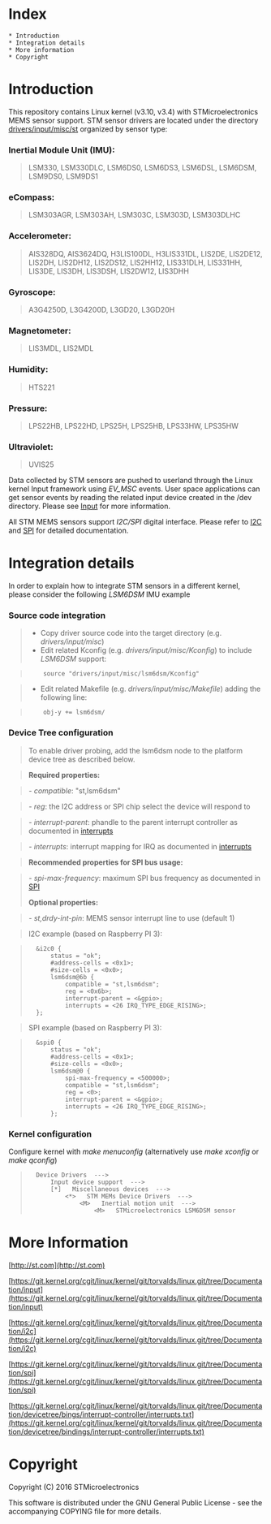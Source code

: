 Index
=======
	* Introduction
	* Integration details
	* More information
	* Copyright


Introduction
==============
This repository contains Linux kernel (v3.10, v3.4) with STMicroelectronics MEMS sensor support. STM sensor drivers are located under the directory [drivers/input/misc/st](https://github.com/STMicroelectronics/STMems_Linux_Input_drivers/tree/linux-3.10.y-gh/drivers/input/misc/st)  organized by sensor type:

### Inertial Module Unit (IMU):

> LSM330, LSM330DLC, LSM6DS0,
> LSM6DS3, LSM6DSL, LSM6DSM, LSM9DS0, LSM9DS1

### eCompass:

> LSM303AGR, LSM303AH, LSM303C, LSM303D, LSM303DLHC

### Accelerometer:

> AIS328DQ, AIS3624DQ, H3LIS100DL, H3LIS331DL, LIS2DE, LIS2DE12,
> LIS2DH, LIS2DH12, LIS2DS12, LIS2HH12, LIS331DLH, LIS331HH,
> LIS3DE, LIS3DH, LIS3DSH, LIS2DW12, LIS3DHH

### Gyroscope:

> A3G4250D, L3G4200D, L3GD20, L3GD20H

### Magnetometer:

> LIS3MDL, LIS2MDL

### Humidity:

> HTS221

### Pressure:

> LPS22HB, LPS22HD, LPS25H, LPS25HB, LPS33HW, LPS35HW

### Ultraviolet:

> UVIS25


Data collected by STM sensors are pushed to userland through the Linux kernel Input framework using *EV_MSC* events. User space applications can get sensor events by reading the related input device created in the /dev directory. Please see [Input][1] for more information.

All STM MEMS sensors support *I2C/SPI* digital interface. Please refer to [I2C][2] and [SPI][3] for detailed documentation.


Integration details
=====================

In order to explain how to integrate STM sensors in a different kernel, please consider the following *LSM6DSM* IMU example

### Source code integration

> * Copy driver source code into the target directory (e.g. *drivers/input/misc*)
> * Edit related Kconfig (e.g. *drivers/input/misc/Kconfig*) to include *LSM6DSM* support:

>         source "drivers/input/misc/lsm6dsm/Kconfig"

> * Edit related Makefile (e.g. *drivers/input/misc/Makefile*) adding the following line:

>         obj-y += lsm6dsm/

### Device Tree configuration

> To enable driver probing, add the lsm6dsm node to the platform device tree as described below.

> **Required properties:**

> *- compatible*: "st,lsm6dsm"

> *- reg*: the I2C address or SPI chip select the device will respond to

> *- interrupt-parent*: phandle to the parent interrupt controller as documented in [interrupts][4]

> *- interrupts*: interrupt mapping for IRQ as documented in [interrupts][4]

>
>**Recommended properties for SPI bus usage:**

> *- spi-max-frequency*: maximum SPI bus frequency as documented in [SPI][3]
>
> **Optional properties:**

> *- st,drdy-int-pin*: MEMS sensor interrupt line to use (default 1)

> I2C example (based on Raspberry PI 3):

>		&i2c0 {
>			status = "ok";
>			#address-cells = <0x1>;
>			#size-cells = <0x0>;
>			lsm6dsm@6b {
>				compatible = "st,lsm6dsm";
>				reg = <0x6b>;
>				interrupt-parent = <&gpio>;
>				interrupts = <26 IRQ_TYPE_EDGE_RISING>;
>		};

> SPI example (based on Raspberry PI 3):

>		&spi0 {
>			status = "ok";
>			#address-cells = <0x1>;
>			#size-cells = <0x0>;
>			lsm6dsm@0 {
>				spi-max-frequency = <500000>;
>				compatible = "st,lsm6dsm";
>				reg = <0>;
>				interrupt-parent = <&gpio>;
>				interrupts = <26 IRQ_TYPE_EDGE_RISING>;
>			};


### Kernel configuration

Configure kernel with *make menuconfig* (alternatively use *make xconfig* or *make qconfig*)

>		Device Drivers  --->
>			Input device support  --->
>			[*]   Miscellaneous devices  --->
>				<*>   STM MEMs Device Drivers  --->
>					<M>   Inertial motion unit  --->
>						<M>   STMicroelectronics LSM6DSM sensor
>


More Information
=================
[http://st.com](http://st.com)

[https://git.kernel.org/cgit/linux/kernel/git/torvalds/linux.git/tree/Documentation/input](https://git.kernel.org/cgit/linux/kernel/git/torvalds/linux.git/tree/Documentation/input)

[https://git.kernel.org/cgit/linux/kernel/git/torvalds/linux.git/tree/Documentation/i2c](https://git.kernel.org/cgit/linux/kernel/git/torvalds/linux.git/tree/Documentation/i2c)

[https://git.kernel.org/cgit/linux/kernel/git/torvalds/linux.git/tree/Documentation/spi](https://git.kernel.org/cgit/linux/kernel/git/torvalds/linux.git/tree/Documentation/spi)

[https://git.kernel.org/cgit/linux/kernel/git/torvalds/linux.git/tree/Documentation/devicetree/bings/interrupt-controller/interrupts.txt](https://git.kernel.org/cgit/linux/kernel/git/torvalds/linux.git/tree/Documentation/devicetree/bindings/interrupt-controller/interrupts.txt)


Copyright
===========
Copyright (C) 2016 STMicroelectronics

This software is distributed under the GNU General Public License - see the accompanying COPYING file for more details.

[1]: https://git.kernel.org/cgit/linux/kernel/git/torvalds/linux.git/tree/Documentation/input "Input"
[2]: https://git.kernel.org/cgit/linux/kernel/git/torvalds/linux.git/tree/Documentation/i2c "I2C"
[3]: https://git.kernel.org/cgit/linux/kernel/git/torvalds/linux.git/tree/Documentation/spi "SPI"
[4]: https://git.kernel.org/cgit/linux/kernel/git/torvalds/linux.git/tree/Documentation/devicetree/bindings/interrupt-controller/interrupts.txt "interrupts"
